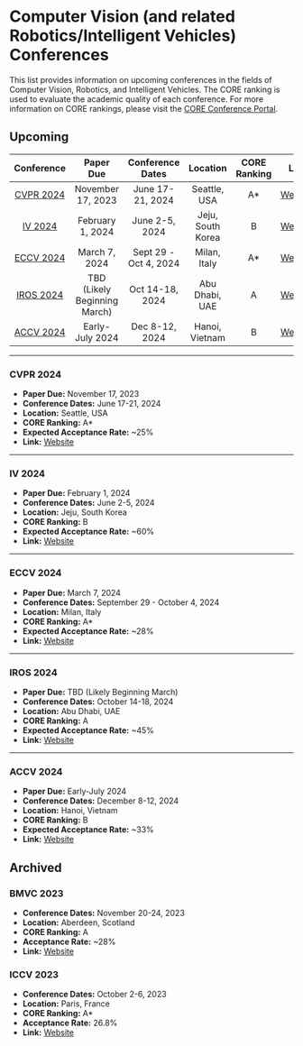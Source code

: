 # Computer Vision (and related Robotics/Intelligent Vehicles) Conferences

This list provides information on upcoming conferences in the fields of Computer Vision, Robotics, and Intelligent Vehicles. The CORE ranking is used to evaluate the academic quality of each conference. For more information on CORE rankings, please visit the [CORE Conference Portal](http://portal.core.edu.au/conf-ranks/).


## Upcoming

| Conference                           |            Paper Due           |       Conference Dates       |      Location      | CORE Ranking |                  Link                   |
|:------------------------------------:|:------------------------------:|:----------------------------:|:------------------:|:------------:|:--------------------------------------:|
| [CVPR 2024](#cvpr-2024)              |      November 17, 2023         |       June 17-21, 2024       | Seattle, USA       |      A*      | [Website](https://cvpr.thecvf.com/)      |
| [IV 2024](#iv-2024)                  |        February 1, 2024        |       June 2-5, 2024         | Jeju, South Korea  |      B       | [Website](https://www.ieee-iv.org/2024/) |
| [ECCV 2024](#eccv-2024)              |          March 7, 2024         | Sept 29 - Oct 4, 2024        | Milan, Italy       |      A*      | [Website](https://eccv2024.ecva.net)     |
| [IROS 2024](#iros-2024)              | TBD (Likely Beginning March)   |       Oct 14-18, 2024        | Abu Dhabi, UAE     |      A       | [Website](http://iros2024-abudhabi.org)   |
| [ACCV 2024](#accv-2024)              |        Early-July 2024         |       Dec 8-12, 2024         | Hanoi, Vietnam     |      B       | [Website](https://accv2024.org)          |

---

### CVPR 2024
- **Paper Due:** November 17, 2023
- **Conference Dates:** June 17-21, 2024
- **Location:** Seattle, USA
- **CORE Ranking:** A*
- **Expected Acceptance Rate:** ~25%
- **Link:** [Website](https://cvpr.thecvf.com/)

---

### IV 2024
- **Paper Due:** February 1, 2024
- **Conference Dates:** June 2-5, 2024
- **Location:** Jeju, South Korea
- **CORE Ranking:** B
- **Expected Acceptance Rate:** ~60%
- **Link:** [Website](https://www.ieee-iv.org/2024/)

---

### ECCV 2024
- **Paper Due:** March 7, 2024
- **Conference Dates:** September 29 - October 4, 2024
- **Location:** Milan, Italy
- **CORE Ranking:** A*
- **Expected Acceptance Rate:** ~28%
- **Link:** [Website](https://eccv2024.ecva.net)

---

### IROS 2024
- **Paper Due:** TBD (Likely Beginning March)
- **Conference Dates:** October 14-18, 2024
- **Location:** Abu Dhabi, UAE
- **CORE Ranking:** A
- **Expected Acceptance Rate:** ~45%
- **Link:** [Website](http://iros2024-abudhabi.org)

---

### ACCV 2024
- **Paper Due:** Early-July 2024
- **Conference Dates:** December 8-12, 2024
- **Location:** Hanoi, Vietnam
- **CORE Ranking:** B
- **Expected Acceptance Rate:** ~33%
- **Link:** [Website](https://accv2024.org)

## Archived

### BMVC 2023
- **Conference Dates:** November 20-24, 2023
- **Location:** Aberdeen, Scotland
- **CORE Ranking:** A
- **Acceptance Rate:** ~28%
- **Link:** [Website](https://bmvc2023.org)

### ICCV 2023
- **Conference Dates:** October 2-6, 2023
- **Location:** Paris, France
- **CORE Ranking:** A*
- **Acceptance Rate:** 26.8%
- **Link:** [Website](https://iccv2023.thecvf.com)